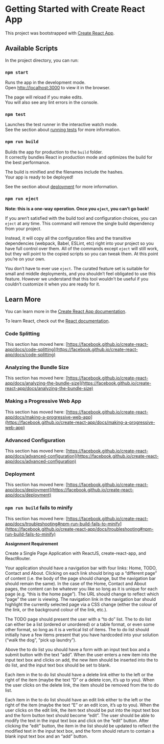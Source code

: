 # Getting Started with Create React App

This project was bootstrapped with [Create React App](https://github.com/facebook/create-react-app).

## Available Scripts

In the project directory, you can run:

### `npm start`

Runs the app in the development mode.\
Open [http://localhost:3000](http://localhost:3000) to view it in the browser.

The page will reload if you make edits.\
You will also see any lint errors in the console.

### `npm test`

Launches the test runner in the interactive watch mode.\
See the section about [running tests](https://facebook.github.io/create-react-app/docs/running-tests) for more information.

### `npm run build`

Builds the app for production to the `build` folder.\
It correctly bundles React in production mode and optimizes the build for the best performance.

The build is minified and the filenames include the hashes.\
Your app is ready to be deployed!

See the section about [deployment](https://facebook.github.io/create-react-app/docs/deployment) for more information.

### `npm run eject`

**Note: this is a one-way operation. Once you `eject`, you can’t go back!**

If you aren’t satisfied with the build tool and configuration choices, you can `eject` at any time. This command will remove the single build dependency from your project.

Instead, it will copy all the configuration files and the transitive dependencies (webpack, Babel, ESLint, etc) right into your project so you have full control over them. All of the commands except `eject` will still work, but they will point to the copied scripts so you can tweak them. At this point you’re on your own.

You don’t have to ever use `eject`. The curated feature set is suitable for small and middle deployments, and you shouldn’t feel obligated to use this feature. However we understand that this tool wouldn’t be useful if you couldn’t customize it when you are ready for it.

## Learn More

You can learn more in the [Create React App documentation](https://facebook.github.io/create-react-app/docs/getting-started).

To learn React, check out the [React documentation](https://reactjs.org/).

### Code Splitting

This section has moved here: [https://facebook.github.io/create-react-app/docs/code-splitting](https://facebook.github.io/create-react-app/docs/code-splitting)

### Analyzing the Bundle Size

This section has moved here: [https://facebook.github.io/create-react-app/docs/analyzing-the-bundle-size](https://facebook.github.io/create-react-app/docs/analyzing-the-bundle-size)

### Making a Progressive Web App

This section has moved here: [https://facebook.github.io/create-react-app/docs/making-a-progressive-web-app](https://facebook.github.io/create-react-app/docs/making-a-progressive-web-app)

### Advanced Configuration

This section has moved here: [https://facebook.github.io/create-react-app/docs/advanced-configuration](https://facebook.github.io/create-react-app/docs/advanced-configuration)

### Deployment

This section has moved here: [https://facebook.github.io/create-react-app/docs/deployment](https://facebook.github.io/create-react-app/docs/deployment)

### `npm run build` fails to minify

This section has moved here: [https://facebook.github.io/create-react-app/docs/troubleshooting#npm-run-build-fails-to-minify](https://facebook.github.io/create-react-app/docs/troubleshooting#npm-run-build-fails-to-minify)

**Assignment Requirement**

Create a Single Page Application with ReactJS, create-react-app, and ReactRouter. 

Your application should have a navigation bar with four links: Home, TODO, Contact and About.  Clicking on each link should bring up a “different page” of content (i.e. the body of the page should change, but the navigation bar should remain the same).  In the case of the Home, Contact and About pages, the content can be whatever you like so long as it is unique for each page (e.g. “this is the home page”).  The URL should change to reflect which “page” the user is viewing.  The navigation link in the navigation bar should highlight the currently selected page via a CSS change (either the colour of the link, or the background colour of the link, etc.). 

The TODO page should present the user with a “to do” list.  The to do list can either be a list (ordered or unordered) or a table format, or even some other format, so long as it is a vertical list of items.  The to do list should initially have a few items present that you have hardcoded into your solution (“walk the dog”, “pick up laundry”).  

Above the to do list you should have a form with an input text box and a submit button with the text “add”.  When the user enters a new item into the input text box and clicks on add, the new item should be inserted into the to do list, and the input text box should be set to blank.   

Each item in the to do list should have a delete link either to the left or the right of the item (maybe the text “D” or a delete icon, it’s up to you).  When the user clicks on the delete link, the item should be removed from the to do list. 

Each item in the to do list should have an edit link either to the left or the right of the item (maybe the text “E” or an edit icon, it’s up to you).  When the user clicks on the edit link, the item text should be put into the input text box and the form button text should become “edit”.  The user should be able to modify the text in the input text box and click on the “edit” button.  After clicking the “edit” button, the item in the list should be updated to reflect the modified text in the input text box, and the form should return to contain a blank input text box and an “add” button.  

 
